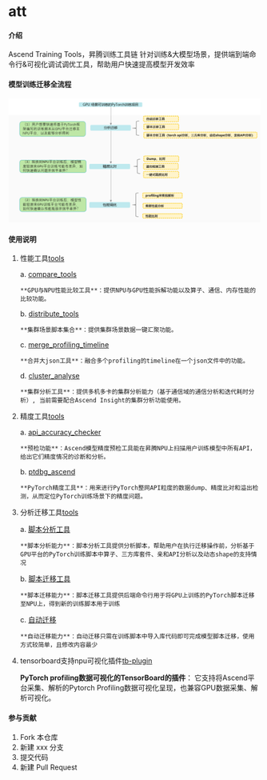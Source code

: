 # att

#### 介绍
Ascend Training Tools，昇腾训练工具链
针对训练&大模型场景，提供端到端命令行&可视化调试调优工具，帮助用户快速提高模型开发效率

#### 模型训练迁移全流程
![输入图片说明](debug/resources/model_training_migration_process.png)

#### 使用说明
1.  性能工具[tools](https://gitee.com/ascend/att/tree/master/profiler)

    a. [compare_tools](https://gitee.com/ascend/att/tree/master/profiler/compare_tools)

        **GPU与NPU性能比较工具**：提供NPU与GPU性能拆解功能以及算子、通信、内存性能的比较功能。

    b. [distribute_tools](https://gitee.com/ascend/att/tree/master/profiler/distribute_tools)

        **集群场景脚本集合**：提供集群场景数据一键汇聚功能。

    c. [merge_profiling_timeline](https://gitee.com/ascend/att/tree/master/profiler/merge_profiling_timeline)

        **合并大json工具**：融合多个profiling的timeline在一个json文件中的功能。

    d. [cluster_analyse](https://gitee.com/ascend/att/tree/master/profiler/cluster_analyse)

        **集群分析工具**：提供多机多卡的集群分析能力（基于通信域的通信分析和迭代耗时分析）, 当前需要配合Ascend Insight的集群分析功能使用。


2.  精度工具[tools](https://gitee.com/ascend/att/tree/master/debug/accuracy_tools)

    a. [api_accuracy_checker](https://gitee.com/ascend/att/tree/master/debug/accuracy_tools/api_accuracy_checker)

        **预检功能**：Ascend模型精度预检工具能在昇腾NPU上扫描用户训练模型中所有API，给出它们精度情况的诊断和分析。

    b. [ptdbg_ascend](https://gitee.com/ascend/att/tree/master/debug/accuracy_tools/ptdbg_ascend)

        **PyTorch精度工具**：用来进行PyTorch整网API粒度的数据dump、精度比对和溢出检测，从而定位PyTorch训练场景下的精度问题。

3.  分析迁移工具[tools](https://gitee.com/ascend/att/wikis/%E5%B7%A5%E5%85%B7%E4%BB%8B%E7%BB%8D/%E5%88%86%E6%9E%90%E8%BF%81%E7%A7%BB%E5%B7%A5%E5%85%B7/%E5%88%86%E6%9E%90%E8%BF%81%E7%A7%BB%E5%B7%A5%E5%85%B7%E4%BB%8B%E7%BB%8D)

    a. [脚本分析工具](https://gitee.com/ascend/att/wikis/%E5%B7%A5%E5%85%B7%E4%BB%8B%E7%BB%8D/%E5%88%86%E6%9E%90%E8%BF%81%E7%A7%BB%E5%B7%A5%E5%85%B7/%E8%84%9A%E6%9C%AC%E5%88%86%E6%9E%90%E5%B7%A5%E5%85%B7)
    
        **脚本分析能力**：脚本分析工具提供分析脚本，帮助用户在执行迁移操作前，分析基于GPU平台的PyTorch训练脚本中算子、三方库套件、亲和API分析以及动态shape的支持情况
    b. [脚本迁移工具](https://gitee.com/ascend/att/wikis/%E5%B7%A5%E5%85%B7%E4%BB%8B%E7%BB%8D/%E5%88%86%E6%9E%90%E8%BF%81%E7%A7%BB%E5%B7%A5%E5%85%B7/%E8%84%9A%E6%9C%AC%E8%BF%81%E7%A7%BB%E5%B7%A5%E5%85%B7%E4%BB%8B%E7%BB%8D)
    
        **脚本迁移能力**：脚本迁移工具提供后端命令行用于将GPU上训练的PyTorch脚本迁移至NPU上，得到新的训练脚本用于训练
    
    c. [自动迁移](https://gitee.com/ascend/att/wikis/%E5%B7%A5%E5%85%B7%E4%BB%8B%E7%BB%8D/%E5%88%86%E6%9E%90%E8%BF%81%E7%A7%BB%E5%B7%A5%E5%85%B7/%E8%87%AA%E5%8A%A8%E8%BF%81%E7%A7%BB%E5%B7%A5%E5%85%B7)

        **自动迁移能力**：自动迁移只需在训练脚本中导入库代码即可完成模型脚本迁移，使用方式较简单，且修改内容最少

    
4.  tensorboard支持npu可视化插件[tb-plugin](https://gitee.com/ascend/att/tree/master/plugins/tensorboard-plugins/tb_plugin)

    **PyTorch profiling数据可视化的TensorBoard的插件**： 它支持将Ascend平台采集、解析的Pytorch Profiling数据可视化呈现，也兼容GPU数据采集、解析可视化。


#### 参与贡献

1.  Fork 本仓库
2.  新建 xxx 分支
3.  提交代码
4.  新建 Pull Request

